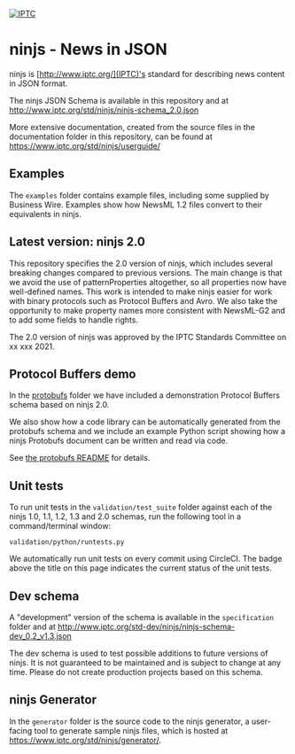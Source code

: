 [![IPTC](https://circleci.com/gh/iptc/newsinjson.svg?style=svg)](https://app.circleci.com/pipelines/github/iptc/newsinjson)

ninjs - News in JSON
====================

ninjs is [http://www.iptc.org/](IPTC)'s standard for describing news
content in JSON format.

The ninjs JSON Schema is available in this repository and at
http://www.iptc.org/std/ninjs/ninjs-schema_2.0.json

More extensive documentation, created from the source files in the
documentation folder in this repository, can be found at
https://www.iptc.org/std/ninjs/userguide/

Examples
--------

The `examples` folder contains example files, including some supplied
by Business Wire. Examples show how NewsML 1.2 files convert to their
equivalents in ninjs.

Latest version: ninjs 2.0
-------------------------

This repository specifies the 2.0 version of ninjs, which includes several
breaking changes compared to previous versions. The main change is that we
avoid the use of patternProperties altogether, so all properties now have
well-defined names. This work is intended to make ninjs easier for work with
binary protocols such as Protocol Buffers and Avro. We also take the
opportunity to make property names more consistent with NewsML-G2 and to add
some fields to handle rights.

The 2.0 version of ninjs was approved by the IPTC Standards Committee on
xx xxx 2021.

Protocol Buffers demo
---------------------

In the [protobufs](/protobufs) folder we have included a demonstration
Protocol Buffers schema based on ninjs 2.0.

We also show how a code library can be automatically generated from
the protobufs schema and we include an example Python script showing
how a ninjs Protobufs document can be written and read via code.

See [the protobufs README](/protobufs/README.md) for details.

Unit tests
----------

To run unit tests in the `validation/test_suite` folder against each
of the ninjs 1.0, 1.1, 1.2, 1.3 and 2.0 schemas, run the following
tool in a command/terminal window:

    validation/python/runtests.py 

We automatically run unit tests on every commit using CircleCI. The
badge above the title on this page indicates the current status of the
unit tests.

Dev schema
----------

A "development" version of the schema is available in the `specification`
folder and at 
http://www.iptc.org/std-dev/ninjs/ninjs-schema-dev_0.2_v1.3.json

The dev schema is used to test possible additions to future versions of ninjs.
It is not guaranteed to be maintained and is subject to change at any time.
Please do not create production projects based on this schema.

ninjs Generator
---------------

In the `generator` folder is the source code to the ninjs generator, a
user-facing tool to generate sample ninjs files,  which is hosted at
https://www.iptc.org/std/ninjs/generator/. 
